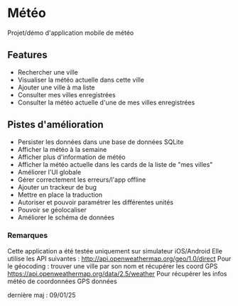 # Météo

Projet/démo d'application mobile de météo

## Features
- Rechercher une ville
- Visualiser la météo actuelle dans cette ville
- Ajouter une ville à ma liste
- Consulter mes villes enregistrées
- Consulter la météo actuelle d'une de mes villes enregistrées

## Pistes d'amélioration
- Persister les données dans une base de données SQLite
- Afficher la météo à la semaine
- Afficher plus d'information de météo
- Afficher la météo actuelle dans les cards de la liste de "mes villes"
- Améliorer l'UI globale
- Gérer correctement les erreurs/l'app offline
- Ajouter un trackeur de bug
- Mettre en place la traduction
- Autoriser et pouvoir paramétrer les différentes unités
- Pouvoir se géolocaliser
- Améliorer le schéma de données

### Remarques
Cette application a été testée uniquement sur simulateur iOS/Android
Elle utilise les API suivantes :
http://api.openweathermap.org/geo/1.0/direct
Pour le géocoding : trouver une ville par son nom et récupérer les coord GPS
https://api.openweathermap.org/data/2.5/weather
Pour récupérer les infos météo de coordonnées GPS données

dernière maj : 09/01/25